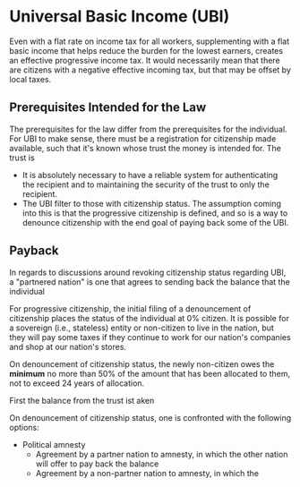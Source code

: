 # Universal Basic Income (UBI)
Even with a flat rate on income tax for all workers, supplementing with a flat basic income that helps reduce the burden for the lowest earners, creates an 
effective progressive income tax. It would necessarily mean that there are citizens with a negative effective incoming tax, but that may be offset by local taxes.

## Prerequisites Intended for the Law
The prerequisites for the law differ from the prerequisites for the individual. For UBI to make sense, there must be a registration for citizenship made available, such
that it's known whose trust the money is intended for. The trust is 

* It is absolutely necessary to have a reliable system for authenticating the recipient and to maintaining the security of the trust to only the recipient.
* The UBI filter to those with citizenship status. The assumption coming into this is that the progressive citizenship is defined, and so is a way to denounce citizenship
with the end goal of paying back some of the UBI.



## Payback
In regards to discussions around revoking citizenship status regarding UBI, a "partnered nation" is one that agrees to sending back the balance that the individual

For progressive citizenship, the initial filing of a denouncement of citizenship places the status of the individual at 0% citizen. It is possible for a sovereign 
(i.e., stateless) entity or non-citizen to live in the nation, but they will pay some taxes if they continue to work for our nation's companies and shop at our nation's 
stores.

On denouncement of citizenship status, the newly non-citizen owes the **minimum** no more than 50% of the amount that has been allocated to them, not to exceed 24 years
of allocation.

First the balance from the trust ist aken

On denouncement of citizenship status, one is confronted with the following options:
* Political amnesty
  * Agreement by a partner nation to amnesty, in which the other nation will offer to pay back the balance
  * Agreement by a non-partner nation to amnesty, in which the 
